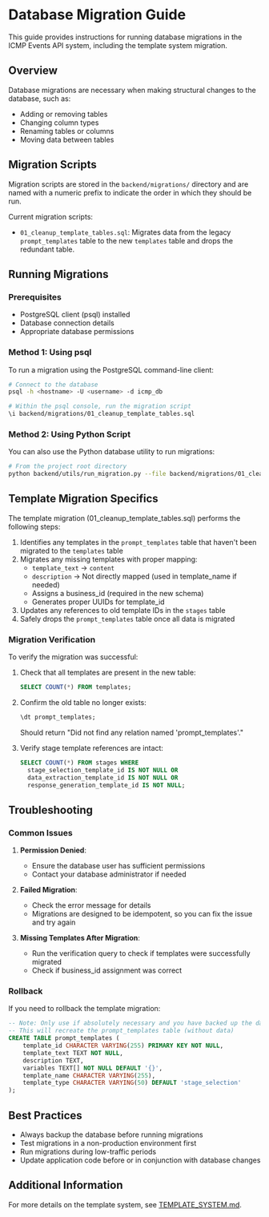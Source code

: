 # Database Migration Guide

This guide provides instructions for running database migrations in the ICMP Events API system, including the template system migration.

## Overview

Database migrations are necessary when making structural changes to the database, such as:
- Adding or removing tables
- Changing column types
- Renaming tables or columns
- Moving data between tables

## Migration Scripts

Migration scripts are stored in the `backend/migrations/` directory and are named with a numeric prefix to indicate the order in which they should be run.

Current migration scripts:
- `01_cleanup_template_tables.sql`: Migrates data from the legacy `prompt_templates` table to the new `templates` table and drops the redundant table.

## Running Migrations

### Prerequisites

- PostgreSQL client (psql) installed
- Database connection details
- Appropriate database permissions

### Method 1: Using psql

To run a migration using the PostgreSQL command-line client:

```bash
# Connect to the database
psql -h <hostname> -U <username> -d icmp_db

# Within the psql console, run the migration script
\i backend/migrations/01_cleanup_template_tables.sql
```

### Method 2: Using Python Script

You can also use the Python database utility to run migrations:

```bash
# From the project root directory
python backend/utils/run_migration.py --file backend/migrations/01_cleanup_template_tables.sql
```

## Template Migration Specifics

The template migration (01_cleanup_template_tables.sql) performs the following steps:

1. Identifies any templates in the `prompt_templates` table that haven't been migrated to the `templates` table
2. Migrates any missing templates with proper mapping:
   - `template_text` → `content`
   - `description` → Not directly mapped (used in template_name if needed)
   - Assigns a business_id (required in the new schema)
   - Generates proper UUIDs for template_id
3. Updates any references to old template IDs in the `stages` table
4. Safely drops the `prompt_templates` table once all data is migrated

### Migration Verification

To verify the migration was successful:

1. Check that all templates are present in the new table:
   ```sql
   SELECT COUNT(*) FROM templates;
   ```

2. Confirm the old table no longer exists:
   ```sql
   \dt prompt_templates;
   ```
   Should return "Did not find any relation named 'prompt_templates'."

3. Verify stage template references are intact:
   ```sql
   SELECT COUNT(*) FROM stages WHERE 
     stage_selection_template_id IS NOT NULL OR 
     data_extraction_template_id IS NOT NULL OR 
     response_generation_template_id IS NOT NULL;
   ```

## Troubleshooting

### Common Issues

1. **Permission Denied**:
   - Ensure the database user has sufficient permissions
   - Contact your database administrator if needed

2. **Failed Migration**:
   - Check the error message for details
   - Migrations are designed to be idempotent, so you can fix the issue and try again

3. **Missing Templates After Migration**:
   - Run the verification query to check if templates were successfully migrated
   - Check if business_id assignment was correct

### Rollback

If you need to rollback the template migration:

```sql
-- Note: Only use if absolutely necessary and you have backed up the data
-- This will recreate the prompt_templates table (without data)
CREATE TABLE prompt_templates (
    template_id CHARACTER VARYING(255) PRIMARY KEY NOT NULL,
    template_text TEXT NOT NULL,
    description TEXT,
    variables TEXT[] NOT NULL DEFAULT '{}',
    template_name CHARACTER VARYING(255),
    template_type CHARACTER VARYING(50) DEFAULT 'stage_selection'
);
```

## Best Practices

- Always backup the database before running migrations
- Test migrations in a non-production environment first
- Run migrations during low-traffic periods
- Update application code before or in conjunction with database changes

## Additional Information

For more details on the template system, see [TEMPLATE_SYSTEM.md](TEMPLATE_SYSTEM.md). 